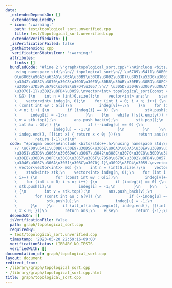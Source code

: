 ```yaml
---
data:
  _extendedDependsOn: []
  _extendedRequiredBy:
  - icon: ':warning:'
    path: test/topological_sort.unverified.cpp
    title: test/topological_sort.unverified.cpp
  _extendedVerifiedWith: []
  _isVerificationFailed: false
  _pathExtension: cpp
  _verificationStatusIcon: ':warning:'
  attributes:
    links: []
  bundledCode: "#line 2 \"graph/topological_sort.cpp\"\n#include <bits/stdc++.h>\n\
    using namespace std;\n\n// topological_sort\n// \u6709\u5411\u30B0\u30E9\u30D5\
    G\u306E\u96A3\u63A5\u30EA\u30B9\u30C8\u3092\u53D7\u3051\u53D6\u3063\u3066DAG\u3067\
    \u3042\u308C\u3070\u30C8\u30DD\u30ED\u30B8\u30AB\u30EB\u30BD\u30FC\u30C8\u3057\
    \u305F\u7D50\u679C\u3092\u8FD4\u3057,\n// \u305D\u3046\u3067\u306A\u3051\u308C\
    \u3070{-1}\u3092\u8FD4\u3059.\nvector<int> topological_sort(const vector<vector<int>>\
    \ &G) {\n    int n = (int)G.size();\n    vector<int> ans;\n    stack<int> stk;\n\
    \    vector<int> indeg(n, 0);\n    for (int i = 0; i < n; i++) {\n        for\
    \ (const int &v : G[i])\n            indeg[v]++;\n    }\n    for (int i = 0; i\
    \ < n; i++) {\n        if (indeg[i] == 0) {\n            stk.push(i);\n      \
    \      indeg[i] = -1;\n        }\n    }\n    while (!stk.empty()) {\n        int\
    \ v = stk.top();\n        ans.push_back(v);\n        stk.pop();\n        for (const\
    \ int &u : G[v]) {\n            if (--indeg[u] == 0) {\n                stk.push(u);\n\
    \                indeg[u] = -1;\n            }\n        }\n    }\n    if (all_of(indeg.begin(),\
    \ indeg.end(), [](int x) { return x < 0; }))\n        return ans;\n    else\n\
    \        return {-1};\n}\n"
  code: "#pragma once\n#include <bits/stdc++.h>\nusing namespace std;\n\n// topological_sort\n\
    // \u6709\u5411\u30B0\u30E9\u30D5G\u306E\u96A3\u63A5\u30EA\u30B9\u30C8\u3092\u53D7\
    \u3051\u53D6\u3063\u3066DAG\u3067\u3042\u308C\u3070\u30C8\u30DD\u30ED\u30B8\u30AB\
    \u30EB\u30BD\u30FC\u30C8\u3057\u305F\u7D50\u679C\u3092\u8FD4\u3057,\n// \u305D\
    \u3046\u3067\u306A\u3051\u308C\u3070{-1}\u3092\u8FD4\u3059.\nvector<int> topological_sort(const\
    \ vector<vector<int>> &G) {\n    int n = (int)G.size();\n    vector<int> ans;\n\
    \    stack<int> stk;\n    vector<int> indeg(n, 0);\n    for (int i = 0; i < n;\
    \ i++) {\n        for (const int &v : G[i])\n            indeg[v]++;\n    }\n\
    \    for (int i = 0; i < n; i++) {\n        if (indeg[i] == 0) {\n           \
    \ stk.push(i);\n            indeg[i] = -1;\n        }\n    }\n    while (!stk.empty())\
    \ {\n        int v = stk.top();\n        ans.push_back(v);\n        stk.pop();\n\
    \        for (const int &u : G[v]) {\n            if (--indeg[u] == 0) {\n   \
    \             stk.push(u);\n                indeg[u] = -1;\n            }\n  \
    \      }\n    }\n    if (all_of(indeg.begin(), indeg.end(), [](int x) { return\
    \ x < 0; }))\n        return ans;\n    else\n        return {-1};\n}"
  dependsOn: []
  isVerificationFile: false
  path: graph/topological_sort.cpp
  requiredBy:
  - test/topological_sort.unverified.cpp
  timestamp: '2023-05-20 22:59:16+09:00'
  verificationStatus: LIBRARY_NO_TESTS
  verifiedWith: []
documentation_of: graph/topological_sort.cpp
layout: document
redirect_from:
- /library/graph/topological_sort.cpp
- /library/graph/topological_sort.cpp.html
title: graph/topological_sort.cpp
---
```

